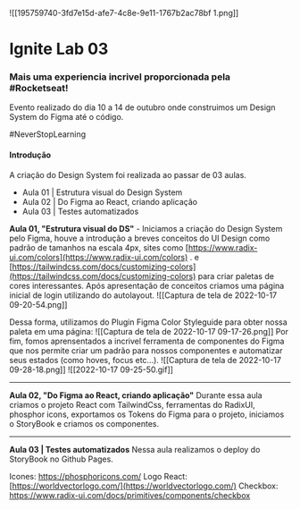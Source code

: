 ![[195759740-3fd7e15d-afe7-4c8e-9e11-1767b2ac78bf 1.png]]

# Ignite Lab 03


### Mais uma experiencia incrivel proporcionada pela #Rocketseat!

Evento realizado do dia 10 a 14 de outubro onde construimos um Design System do  Figma até o código.

#NeverStopLearning

#### Introdução
A criação do Design System foi realizada ao passar de 03 aulas.

- Aula 01 | Estrutura visual do Design System
- Aula 02 | Do Figma ao React, criando aplicação
- Aula 03 | Testes automatizados

**Aula 01,  "Estrutura visual do DS"**  - Iniciamos a criação do Design System pelo Figma, houve a introdução a breves conceitos do UI Design como padrão de tamanhos na escala 4px, sites como  [https://www.radix-ui.com/colors](https://www.radix-ui.com/colors) .
e [https://tailwindcss.com/docs/customizing-colors](https://tailwindcss.com/docs/customizing-colors) para criar paletas de cores interessantes. 
Após apresentação de conceitos criamos uma página inicial de login utilizando do autolayout. ![[Captura de tela de 2022-10-17 09-20-54.png]]

Dessa forma, utilizamos do Plugin Figma Color Styleguide para obter nossa paleta em uma página: 
![[Captura de tela de 2022-10-17 09-17-26.png]]
Por fim, fomos aprensentados a incrivel ferramenta de componentes do Figma que nos permite criar um padrão para nossos componentes e automatizar seus estados (como hoves, focus etc...).
![[Captura de tela de 2022-10-17 09-28-18.png]]
![[2022-10-17 09-25-50.gif]]

***

**Aula 02, "Do Figma ao React, criando aplicação"**
Durante essa aula criamos o projeto React com TailwindCss, ferramentas do RadixUI, phosphor icons, exportamos os Tokens do Figma para o projeto, iniciamos o StoryBook e criamos os componentes.

***

**Aula 03 | Testes automatizados**
Nessa aula realizamos o deploy do StoryBook no Github Pages.




Icones: https://phosphoricons.com/
Logo React: [https://worldvectorlogo.com/](https://worldvectorlogo.com/)
Checkbox: https://www.radix-ui.com/docs/primitives/components/checkbox
